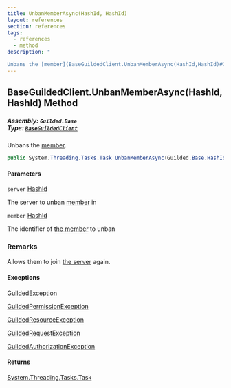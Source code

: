 ```yaml
---
title: UnbanMemberAsync(HashId, HashId)
layout: references
section: references
tags:
  - references
  - method
description: "

Unbans the [member](BaseGuildedClient.UnbanMemberAsync(HashId,HashId)#Guilded.Base.BaseGuildedClient.UnbanMemberAsync(Guilded.Base.HashId,Guilded.Base.HashId).member 'Guilded.Base.BaseGuildedClient.UnbanMemberAsync(Guilded.Base.HashId, Guilded.Base.HashId).member')."
---
```


## BaseGuildedClient.UnbanMemberAsync(HashId, HashId) Method
##### **Assembly:** `Guilded.Base`<br/>**Type:** [`BaseGuildedClient`](BaseGuildedClient 'Guilded.Base.BaseGuildedClient')

Unbans the [member](BaseGuildedClient.UnbanMemberAsync(HashId,HashId)#Guilded.Base.BaseGuildedClient.UnbanMemberAsync(Guilded.Base.HashId,Guilded.Base.HashId).member 'Guilded.Base.BaseGuildedClient.UnbanMemberAsync(Guilded.Base.HashId, Guilded.Base.HashId).member').

```csharp
public System.Threading.Tasks.Task UnbanMemberAsync(Guilded.Base.HashId server, Guilded.Base.HashId member);
```
#### Parameters

<a name='Guilded.Base.BaseGuildedClient.UnbanMemberAsync(Guilded.Base.HashId,Guilded.Base.HashId).server'></a>

`server` [HashId](HashId 'Guilded.Base.HashId')

The server to unban [member](Member 'Guilded.Base.Servers.Member') in

<a name='Guilded.Base.BaseGuildedClient.UnbanMemberAsync(Guilded.Base.HashId,Guilded.Base.HashId).member'></a>

`member` [HashId](HashId 'Guilded.Base.HashId')

The identifier of [the member](Member 'Guilded.Base.Servers.Member') to unban

### Remarks
  
Allows them to join [the server](Server 'Guilded.Base.Servers.Server') again.

#### Exceptions

[GuildedException](GuildedException 'Guilded.Base.GuildedException')

[GuildedPermissionException](GuildedPermissionException 'Guilded.Base.GuildedPermissionException')

[GuildedResourceException](GuildedResourceException 'Guilded.Base.GuildedResourceException')

[GuildedRequestException](GuildedRequestException 'Guilded.Base.GuildedRequestException')

[GuildedAuthorizationException](GuildedAuthorizationException 'Guilded.Base.GuildedAuthorizationException')

#### Returns
[System.Threading.Tasks.Task](https://docs.microsoft.com/en-us/dotnet/api/System.Threading.Tasks.Task 'System.Threading.Tasks.Task')
